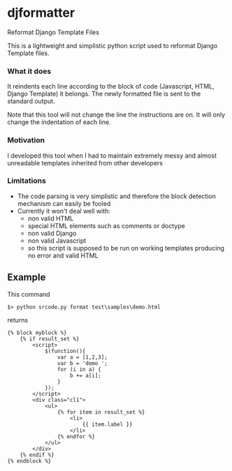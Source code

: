 djformatter
===========

Reformat Django Template Files

This is a lightweight and simplistic python script used to reformat Django Template files.

### What it does

It reindents each line according to the block of code (Javascript, HTML, Django Template) it belongs. The newly formatted file is sent to the standard output.

Note that this tool will not change the line the instructions are on. It will only change the indentation of each line.

### Motivation

I developed this tool when I had to maintain extremely messy and almost unreadable templates inherited from other developers

### Limitations

* The code parsing is very simplistic and therefore the block detection mechanism can easily be fooled
* Currently it won't deal well with:
  * non valid HTML
  * special HTML elements such as comments or doctype
  * non valid Django
  * non valid Javascript
  * so this script is supposed to be run on working templates producing no error and valid HTML

## Example

This command

```
$> python srcode.py format test\samples\demo.html
```

returns

```
{% block myblock %}
    {% if result_set %}
        <script>
            $(function(){
                var a = [1,2,3];
                var b = 'demo ';
                for (i in a) {
                    b += a[i];
                }
            });
        </script>
        <div class="cl1">
            <ul>
                {% for item in result_set %}
                    <li>
                        {{ item.label }}
                    </li>
                {% endfor %}
            </ul>
        </div>
    {% endif %}
{% endblock %}
```
